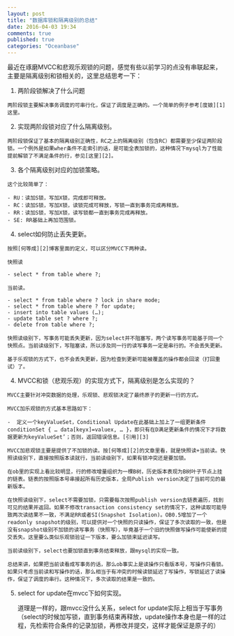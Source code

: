 ```yaml
---
layout: post
title: "数据库锁和隔离级别的总结"
date: 2016-04-03 19:34
comments: true
published: true
categories: "Oceanbase"
---
```



  最近在琢磨MVCC和悲观乐观锁的问题，感觉有些以前学习的点没有串联起来，主要是隔离级别和锁相关的，这里总结思考一下：

  1. 两阶段锁解决了什么问题

  	两阶段锁主要解决事务调度的可串行化，保证了调度是正确的。一个简单的例子参考[度娘][1]这里。

  2. 实现两阶段锁对应了什么隔离级别。

  	两阶段锁保证了基本的隔离级别正确性，RC之上的隔离级别（包含RC）都需要至少保证两阶段锁。一个例外是如果wher条件不走索引的话，是可能全表加锁的，这种情况下mysql为了性能提前解锁了不满足条件的行，参见[这里][2]。

  3. 各个隔离级别对应的加锁策略。

  	这个比较简单了：

  	- RU：读加S锁，写加X锁，完成即可释放。
  	- RC：读加S锁，写加X锁，读锁完成可释放，写锁一直到事务完成再释放。
  	- RR：读加S锁，写加X锁，读写锁都一直到事务完成再释放。
  	- SE: RR基础上再加范围锁。

  4. select如何防止丢失更新。

  	按照[何等成][2]博客里面的定义，可以区分MVCC下两种读。

  	快照读

  	- select * from table where ?;

  	当前读。

  	- select * from table where ? lock in share mode;
	- select * from table where ? for update;
	- insert into table values (…);
	- update table set ? where ?;
	- delete from table where ?;

    快照读级别下，写事务可能丢失更新，因为select并不阻塞写，两个读写事务可能基于同一个快照点。当前读级别下，写阻塞读，所以涉及同一行的读写事务一定是串行的。不会丢失更新。

    基于乐观锁的方式下，也不会丢失更新，因为检查到更新可能被覆盖的操作都会回滚（打回重试）了。

  4. MVCC和锁（悲观乐观）的实现方式下，隔离级别是怎么实现的？

  	MVCC主要针对冲突数据的处理，乐观锁、悲观锁决定了最终原子的更新一行的方式。

  	MVCC加乐观锁的方式基本思路如下：

    -  定义一个keyValueSet，Conditional Update在此基础上加上了一组更新条件conditionSet { … data[keyx]=valuex, … }，即只有在D满足更新条件的情况下才将数据更新为keyValueSet’；否则，返回错误信息。[引用][3]

  	MVCC加悲观锁主要是提供了不加锁的读。按[何等成][2]的文章里看，就是快照读+当前读。快照读级别下，直接按照版本读就行，当前读级别下，如果有锁冲突还是要加锁。

  	在ob里的实现上看比较明显，行的修改增量组织为一棵B树，历史版本表现为B树叶子节点上挂的链表。链表的按照版本号串接起所有历史版本，全局Publish version决定了当前可见的最新版本。

  	在快照读级别下，select不需要加锁，只需要每次按照publish version去链表遍历，找到可见的结果并返回。如果不修改transaction consistency set的情况下，这种读取可能导致两次读结果不一致，不满足RR或者SI(Snapshot Isolation)。OB0.5增加了一个readonly snapshot的级别，可以提供对一个快照的只读操作，保证了多次读取的一致，但是没有snapshot级别不加锁的读写事务（快照写），毕竟基于一个旧的快照做写操作可能使新的提交丢失。这里要么类似乐观锁验证一下版本，要么加锁来延迟读写。

  	当前读级别下，select也要加锁直到事务结束释放，跟mysql的实现一致。

  	总结来讲，如果把当前读看成写事务的话，那么ob事实上是读操作只看版本号，写操作只看锁。如果只考虑当前读和写操作的话，那么相当于有冲突的时候读锁延迟了写操作，写锁延迟了读操作，保证了调度的串行。这种情况下，多次读取的结果是一致的。

  5. select for update在mvcc下如何实现。

     道理是一样的，跟mvcc没什么关系，select for update实际上相当于写事务（select的时候加写锁，直到事务结束再释放，update操作本身也是一样的过程，先检索符合条件的记录加锁，再修改并提交，这样才能保证是原子的）

[1]: http://baike.baidu.com/view/3798716.htm "两阶段封锁"
[2]: http://hedengcheng.com/?p=771#_Toc374698312 "MySQL 加锁处理分析"
[3]: http://coolshell.cn/articles/6790.html "多版本并发控制(MVCC)在分布式系统中的应用"

